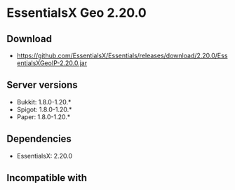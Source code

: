 # EssentialsX Geo 2.20.0

## Download
- https://github.com/EssentialsX/Essentials/releases/download/2.20.0/EssentialsXGeoIP-2.20.0.jar

## Server versions
- Bukkit: 1.8.0-1.20.*
- Spigot: 1.8.0-1.20.*
- Paper: 1.8.0-1.20.*

## Dependencies
- EssentialsX: 2.20.0

## Incompatible with